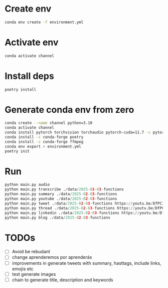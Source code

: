 # Create env

```sh
conda env create -f environment.yml
```

# Activate env

```sh
conda activate channel
```

# Install deps

```sh
poetry install
```

# Generate conda env from zero
```sh
conda create --name channel python=3.10
conda activate channel
conda install pytorch torchvision torchaudio pytorch-cuda=11.7 -c pytorch -c nvidia
conda install -c conda-forge poetry
conda install -c conda-forge ffmpeg
conda env export > environment.yml
poetry init

```

# Run
```py
python main.py audio
python main.py transcribe ./data/2025-02-03-functions
python main.py summary ./data/2025-02-03-functions
python main.py youtube ./data/2025-02-03-functions
python main.py tweet ./data/2025-02-03-functions https://youtu.be/DfPCIrYTlT4 "Developers"
python main.py thread ./data/2025-02-03-functions https://youtu.be/DfPCIrYTlT4 "Developers"
python main.py linkedin ./data/2025-02-03-functions https://youtu.be/DfPCIrYTlT4 "Developers" "text" "video"
python main.py blog ./data/2025-02-03-functions  
``` 

# TODOs

- [ ] Avoid be rebudant
- [ ] change aprenderemos por aprenderás
- [ ] improvements in generate tweets with summary, hasttags, include links, emojis etc
- [ ] test generate images
- [ ] chain to generate title, description and keywords